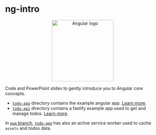 # ng-intro

<div align="center">
<img src="https://angular.io/assets/images/logos/angular/angular.svg" title="Angular logo" width="200"/>
</div>

Code and PowerPoint slides to gently introduce you to Angular core concepts.

* [`todo-app`](https://github.com/RBTech-dev/ng-intro/tree/main/todo-app) directory contains the example angular app. [Learn more](https://github.com/RBTech-dev/ng-intro/tree/main/todo-app#readme).
* [`todo-api`](https://github.com/RBTech-dev/ng-intro/tree/main/todo-api) directory contains a fastify example app used to get and manage todos. [Learn more](https://github.com/RBTech-dev/ng-intro/tree/main/todo-api#readme).

In [`pwa` branch](https://github.com/RBTech-dev/ng-intro/tree/pwa), [`todo-app`](https://github.com/RBTech-dev/ng-intro/tree/pwa#readme) has also an active service worker used to cache `assets` and todos data.
